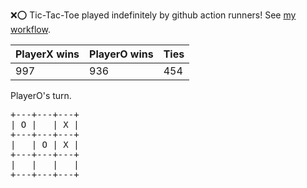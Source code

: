 :x::o: Tic-Tac-Toe played indefinitely by github action runners! See [my workflow](.github/workflows/play.yaml).

|PlayerX wins|PlayerO wins|Ties|
|-|-|-|
|997|936|454|

PlayerO's turn.

<pre>
+---+---+---+
| O |   | X |
+---+---+---+
|   | O | X |
+---+---+---+
|   |   |   |
+---+---+---+
</pre>